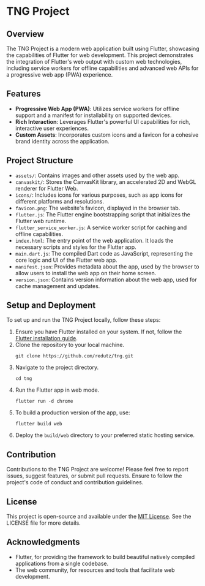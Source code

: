 # TNG Project

## Overview
The TNG Project is a modern web application built using Flutter, showcasing the capabilities of Flutter for web development. This project demonstrates the integration of Flutter's web output with custom web technologies, including service workers for offline capabilities and advanced web APIs for a progressive web app (PWA) experience.

## Features
- **Progressive Web App (PWA)**: Utilizes service workers for offline support and a manifest for installability on supported devices.
- **Rich Interaction**: Leverages Flutter's powerful UI capabilities for rich, interactive user experiences.
- **Custom Assets**: Incorporates custom icons and a favicon for a cohesive brand identity across the application.

## Project Structure
- `assets/`: Contains images and other assets used by the web app.
- `canvaskit/`: Stores the CanvasKit library, an accelerated 2D and WebGL renderer for Flutter Web.
- `icons/`: Includes icons for various purposes, such as app icons for different platforms and resolutions.
- `favicon.png`: The website's favicon, displayed in the browser tab.
- `flutter.js`: The Flutter engine bootstrapping script that initializes the Flutter web runtime.
- `flutter_service_worker.js`: A service worker script for caching and offline capabilities.
- `index.html`: The entry point of the web application. It loads the necessary scripts and styles for the Flutter app.
- `main.dart.js`: The compiled Dart code as JavaScript, representing the core logic and UI of the Flutter web app.
- `manifest.json`: Provides metadata about the app, used by the browser to allow users to install the web app on their home screen.
- `version.json`: Contains version information about the web app, used for cache management and updates.

## Setup and Deployment
To set up and run the TNG Project locally, follow these steps:

1. Ensure you have Flutter installed on your system. If not, follow the [Flutter installation guide](https://flutter.dev/docs/get-started/install).
2. Clone the repository to your local machine.
    ```
    git clone https://github.com/redutz/tng.git
    ```
3. Navigate to the project directory.
    ```
    cd tng
    ```
4. Run the Flutter app in web mode.
    ```
    flutter run -d chrome
    ```
5. To build a production version of the app, use:
    ```
    flutter build web
    ```
6. Deploy the `build/web` directory to your preferred static hosting service.

## Contribution
Contributions to the TNG Project are welcome! Please feel free to report issues, suggest features, or submit pull requests. Ensure to follow the project's code of conduct and contribution guidelines.

## License
This project is open-source and available under the [MIT License](https://opensource.org/licenses/MIT). See the LICENSE file for more details.

## Acknowledgments
- Flutter, for providing the framework to build beautiful natively compiled applications from a single codebase.
- The web community, for resources and tools that facilitate web development.
